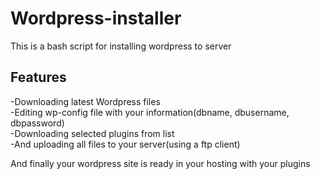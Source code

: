 Wordpress-installer
===================

This is a bash script for installing wordpress to server

Features
-----------------
-Downloading latest Wordpress files<br />
-Editing wp-config file with your information(dbname, dbusername, dbpassword)<br />
-Downloading selected plugins from list<br />
-And uploading all files to your server(using a ftp client)<br />

And finally your wordpress site is ready in your hosting with your plugins
